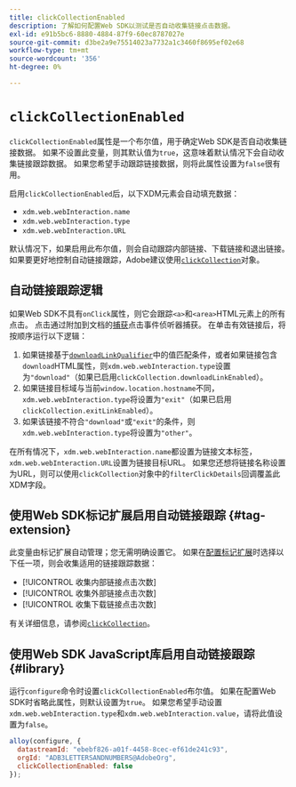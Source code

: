 ```yaml
---
title: clickCollectionEnabled
description: 了解如何配置Web SDK以测试是否自动收集链接点击数据。
exl-id: e91b5bc6-8880-4884-87f9-60ec8787027e
source-git-commit: d3be2a9e75514023a7732a1c3460f8695ef02e68
workflow-type: tm+mt
source-wordcount: '356'
ht-degree: 0%

---
```


# `clickCollectionEnabled`

`clickCollectionEnabled`属性是一个布尔值，用于确定Web SDK是否自动收集链接数据。 如果不设置此变量，则其默认值为`true`，这意味着默认情况下会自动收集链接跟踪数据。 如果您希望手动跟踪链接数据，则将此属性设置为`false`很有用。

启用`clickCollectionEnabled`后，以下XDM元素会自动填充数据：

* `xdm.web.webInteraction.name`
* `xdm.web.webInteraction.type`
* `xdm.web.webInteraction.URL`

默认情况下，如果启用此布尔值，则会自动跟踪内部链接、下载链接和退出链接。 如果要更好地控制自动链接跟踪，Adobe建议使用[`clickCollection`](clickcollection.md)对象。

## 自动链接跟踪逻辑

如果Web SDK不具有`onClick`属性，则它会跟踪`<a>`和`<area>`HTML元素上的所有点击。 点击通过附加到文档的[捕获](https://www.w3.org/TR/uievents/#capture-phase)点击事件侦听器捕获。 在单击有效链接后，将按顺序运行以下逻辑：

1. 如果链接基于[`downloadLinkQualifier`](downloadlinkqualifier.md)中的值匹配条件，或者如果链接包含`download`HTML属性，则`xdm.web.webInteraction.type`设置为`"download"`（如果已启用`clickCollection.downloadLinkEnabled`）。
1. 如果链接目标域与当前`window.location.hostname`不同，`xdm.web.webInteraction.type`将设置为`"exit"`（如果已启用`clickCollection.exitLinkEnabled`）。
1. 如果该链接不符合`"download"`或`"exit"`的条件，则`xdm.web.webInteraction.type`将设置为`"other"`。

在所有情况下，`xdm.web.webInteraction.name`都设置为链接文本标签，`xdm.web.webInteraction.URL`设置为链接目标URL。 如果您还想将链接名称设置为URL，则可以使用`clickCollection`对象中的`filterClickDetails`回调覆盖此XDM字段。

## 使用Web SDK标记扩展启用自动链接跟踪 {#tag-extension}

此变量由标记扩展自动管理；您无需明确设置它。 如果在[配置标记扩展](/help/tags/extensions/client/web-sdk/web-sdk-extension-configuration.md)时选择以下任一项，则会收集适用的链接跟踪数据：

* [!UICONTROL 收集内部链接点击次数]
* [!UICONTROL 收集外部链接点击次数]
* [!UICONTROL 收集下载链接点击次数]

有关详细信息，请参阅[`clickCollection`](clickcollection.md)。

## 使用Web SDK JavaScript库启用自动链接跟踪 {#library}

运行`configure`命令时设置`clickCollectionEnabled`布尔值。 如果在配置Web SDK时省略此属性，则默认设置为`true`。 如果您希望手动设置`xdm.web.webInteraction.type`和`xdm.web.webInteraction.value`，请将此值设置为`false`。

```js
alloy(configure, {
  datastreamId: "ebebf826-a01f-4458-8cec-ef61de241c93",
  orgId: "ADB3LETTERSANDNUMBERS@AdobeOrg",
  clickCollectionEnabled: false
});
```
